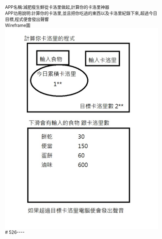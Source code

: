 APP名稱:減肥瘦生鮮從卡洛里做起,計算你的卡洛里神器  <br>
APP功用說明:計算你的卡洛里,並且把你吃過的東西以及卡洛里紀錄下來,超過今日目標,程式便會發出聲響  <br>
Wireframe圖  <br>
![image](https://github.com/soce768sc900/526----/blob/master/%E7%A8%8B%E5%BC%8F%E6%9C%9F%E6%9C%AB%E4%BC%81%E5%8A%83.jpg)# 526---- 
